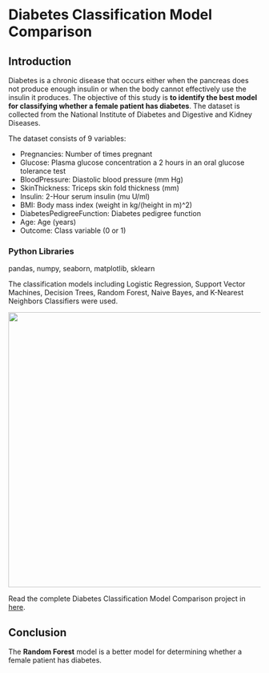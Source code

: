 # Diabetes Classification Model Comparison

## Introduction
Diabetes is a chronic disease that occurs either when the pancreas does not produce enough insulin or when the body cannot effectively use the insulin it produces. The objective of this study is **to identify the best model for classifying whether a female patient has diabetes**. The dataset is collected from the National Institute of Diabetes and Digestive and Kidney Diseases.

The dataset consists of 9 variables:
* Pregnancies: Number of times pregnant
* Glucose: Plasma glucose concentration a 2 hours in an oral glucose tolerance test
* BloodPressure: Diastolic blood pressure (mm Hg)
* SkinThickness: Triceps skin fold thickness (mm)
* Insulin: 2-Hour serum insulin (mu U/ml)
* BMI: Body mass index (weight in kg/(height in m)^2)
* DiabetesPedigreeFunction: Diabetes pedigree function
* Age: Age (years)
* Outcome: Class variable (0 or 1)

### Python Libraries
pandas, numpy, seaborn, matplotlib, sklearn

The classification models including Logistic Regression, Support Vector Machines, Decision Trees, Random Forest, Naive Bayes, and K-Nearest Neighbors Classifiers were used.

<p align="center">
<img src="https://user-images.githubusercontent.com/118715799/210971140-59bbfeba-31d3-4c4c-bf45-5e4fc866aaaa.jpg" width="900" height="550" />
</p>

Read the complete Diabetes Classification Model Comparison project in [here](https://github.com/seuwenfei/Diabetes-classification-model-comparison/blob/main/classification-model-comparison.ipynb).

## Conclusion
The **Random Forest** model is a better model for determining whether a female patient has diabetes.
